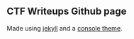 ## CTF Writeups Github page
Made using [jekyll](https://github.com/jekyll/jekyll) and a [console theme](https://github.com/b2a3e8/jekyll-theme-console).
